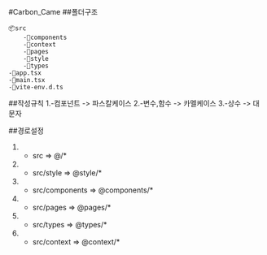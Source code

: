 #Carbon_Came
##폴더구조
```
📦src
    -📂components
    -📂context
    -📂pages
    -📂style
    -📂types
-📜app.tsx
-📜main.tsx
-📜vite-env.d.ts
```

##작성규칙
1.-컴포넌트   -> 파스칼케이스
2.-변수,함수  -> 카멜케이스
3.-상수       -> 대문자


##경로설정
1.    - src => @/*
2.    - src/style => @style/*
3.    - src/components => @components/*
4.    - src/pages => @pages/*
5.    - src/types => @types/*
6.    - src/context => @context/*


